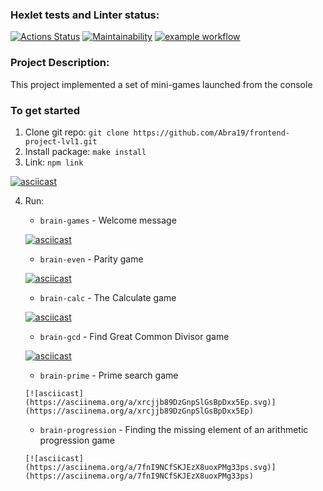 ### Hexlet tests and Linter status:
[![Actions Status](https://github.com/Abra19/frontend-project-lvl1/workflows/hexlet-check/badge.svg)](https://github.com/Abra19/frontend-project-lvl1/actions)
[![Maintainability](https://api.codeclimate.com/v1/badges/a99a88d28ad37a79dbf6/maintainability)](https://codeclimate.com/github/Abra19/frontend-project-lvl1/maintainability)
[![example workflow](https://github.com/Abra19/frontend-project-lvl1/actions/workflows/lint.yml/badge.svg)](https://github.com/Abra19/frontend-project-lvl1/actions)
### Project Description:
This project implemented a set of mini-games launched from the console
### To get started

1. Clone git repo: `git clone https://github.com/Abra19/frontend-project-lvl1.git`
2. Install package: `make install`
3. Link: `npm link`

[![asciicast](https://asciinema.org/a/EEiCtIjYphLLOqSTfRf1gWOs0.svg)](https://asciinema.org/a/EEiCtIjYphLLOqSTfRf1gWOs0)

4. Run:  
      * `brain-games`          - Welcome message

      [![asciicast](https://asciinema.org/a/XDBv63TzHVSeqf1rBilrtJDVj.svg)](https://asciinema.org/a/XDBv63TzHVSeqf1rBilrtJDVj)

      * `brain-even`           -  Parity game

      [![asciicast](https://asciinema.org/a/mtzDajiMDwt22KUCcURjSolX6.svg)](https://asciinema.org/a/mtzDajiMDwt22KUCcURjSolX6)

      * `brain-calc`           -  The Calculate game

      [![asciicast](https://asciinema.org/a/4v79eNIQnablBmQVvUXUexzbC.svg)](https://asciinema.org/a/4v79eNIQnablBmQVvUXUexzbC)

      * `brain-gcd`            - Find Great Common Divisor game
      
      [![asciicast](https://asciinema.org/a/k74yHj1r9xPs1Foliv1eRULPj.svg)](https://asciinema.org/a/k74yHj1r9xPs1Foliv1eRULPj)

      * `brain-prime`          - Prime search game

       [![asciicast](https://asciinema.org/a/xrcjjb89DzGnpSlGsBpDxx5Ep.svg)](https://asciinema.org/a/xrcjjb89DzGnpSlGsBpDxx5Ep)

      * `brain-progression`    - Finding the missing element of an arithmetic progression game

       [![asciicast](https://asciinema.org/a/7fnI9NCfSKJEzX8uoxPMg33ps.svg)](https://asciinema.org/a/7fnI9NCfSKJEzX8uoxPMg33ps)
